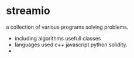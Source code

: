 # streamio
a collection of various programs solving problems.
* including algorithms usefull classes
* languages used c++ javascript python solidity.
* 
